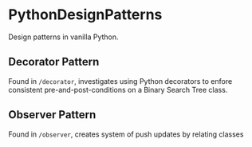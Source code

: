 # PythonDesignPatterns
Design patterns in vanilla Python.

## Decorator Pattern
Found in `/decorator`, investigates using Python decorators to enfore consistent pre-and-post-conditions on a Binary Search Tree class.

## Observer Pattern
Found in `/observer`, creates system of push updates by relating classes
